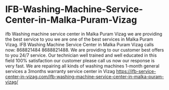 # IFB-Washing-Machine-Service-Center-in-Malka-Puram-Vizag
 ifb Washing machine service center in Malka Puram Vizag we are providing the best service to you we are one of the best services in Malka Puram Vizag. IFB Washing Machine Service Center in Malka Puram Vizag calls now: 868821484 8688821488. We are providing to our customer best offers to you 24/7 service. Our technician well trained and well educated in this field 100% satisfaction our customer please call us now our response is very fast. We are repairing all kinds of washing machines 1-month general services a 3months warranty service center in Vizag https://ifb-service-center-in-vizag.com/ifb-washing-machine-service-center-in-malka-puram-vizag/

